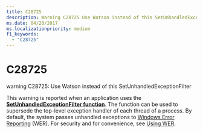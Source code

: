 ```yaml
---
title: C28725
description: Warning C28725 Use Watson instead of this SetUnhandledExceptionFilter.
ms.date: 04/20/2017
ms.localizationpriority: medium 
f1_keywords: 
  - "C28725"
---
```


# C28725


warning C28725: Use Watson instead of this SetUnhandledExceptionFilter

This warning is reported when an application uses the [**SetUnhandledExceptionFilter function**](/windows/win32/api/errhandlingapi/nf-errhandlingapi-setunhandledexceptionfilter). The function can be used to supersede the top-level exception handler of each thread of a process. By default, the system passes unhandled exceptions to [Windows Error Reporting](/windows/desktop/wer/windows-error-reporting) (WER). For security and for convenience, see [Using WER](/windows/desktop/wer/using-wer).

 

